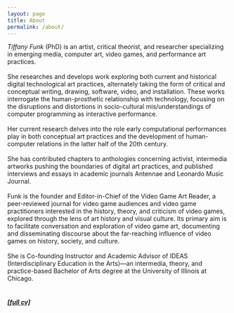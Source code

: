 ```yaml
---
layout: page
title: About
permalink: /about/
---
```


<html>

<body><p>
<em>Tiffany Funk</em> (PhD) is an artist, critical theorist, and researcher specializing in emerging media, computer art, video games, and performance art practices.
<br /><br />
She researches and develops work exploring both current and historical digital technological art practices, alternately taking the form of critical and conceptual writing, drawing, software, video, and installation. These works interrogate the human-prosthetic relationship with technology, focusing on the disruptions and distortions in socio-cultural mis/understandings of computer programming as interactive performance.
<br /><br />
Her current research delves into the role early computational performances play in both conceptual art practices and the development of human-computer relations in the latter half of the 20th century.
<br /><br />
She has contributed chapters to anthologies concerning activist, intermedia artworks pushing the boundaries of digital art practices, and published interviews and essays in academic journals Antennae and Leonardo Music Journal.
<br /><br />
Funk is the founder and Editor-in-Chief of the Video Game Art Reader, a peer-reviewed journal for video game audiences and video game practitioners interested in the history, theory, and criticism of video games, explored through the lens of art history and visual culture. Its primary aim is to facilitate conversation and exploration of video game art, documenting and disseminating discourse about the far-reaching influence of video games on history, society, and culture.
<br /><br />
She is Co-founding Instructor and Academic Advisor of IDEAS (Interdisciplinary Education in the Arts)—an intermedia, theory, and practice-based Bachelor of Arts degree at the University of Illinois at Chicago.
<br /><br />
<h5><a href="/assets/tfunk_2022.08.22_cv.pdf">[full cv]</a></h5>
</p>
</body>

</html>
